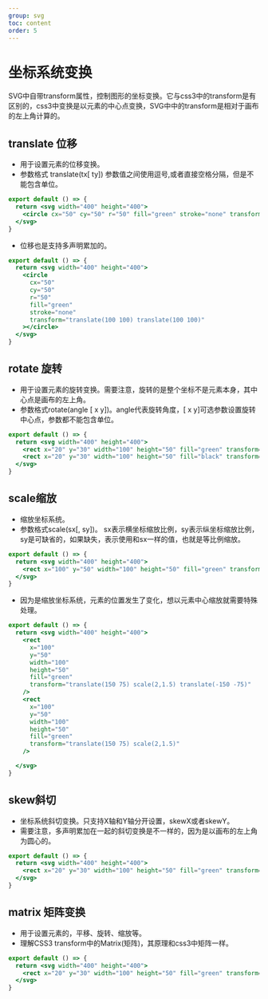 ```yaml
---
group: svg
toc: content
order: 5
---
```


# 坐标系统变换

SVG中自带transform属性，控制图形的坐标变换。它与css3中的transform是有区别的，css3中变换是以元素的中心点变换，SVG中中的transform是相对于画布的左上角计算的。

## translate 位移

- 用于设置元素的位移变换。
- 参数格式 translate(tx[ ty]) 参数值之间使用逗号,或者直接空格分隔，但是不能包含单位。
```jsx
export default () => {
  return <svg width="400" height="400">
    <circle cx="50" cy="50" r="50" fill="green" stroke="none" transform="translate(100 100)"></circle>
  </svg>
}
```
- 位移也是支持多声明累加的。
```jsx
export default () => {
  return <svg width="400" height="400">
    <circle
      cx="50"
      cy="50"
      r="50"
      fill="green"
      stroke="none"
      transform="translate(100 100) translate(100 100)"
    ></circle>
  </svg>
}
```
## rotate 旋转
- 用于设置元素的旋转变换。需要注意，旋转的是整个坐标不是元素本身，其中心点是画布的左上角。
- 参数格式rotate(angle [ x y])。angle代表旋转角度，[ x y]可选参数设置旋转中心点，参数都不能包含单位。
```jsx
export default () => {
  return <svg width="400" height="400">
    <rect x="20" y="30" width="100" height="50" fill="green" transform="rotate(45)" />
    <rect x="20" y="30" width="100" height="50" fill="black" transform="rotate(45 60 40)" />
  </svg>
}
```
## scale缩放
- 缩放坐标系统。
- 参数格式scale(sx[, sy])。 sx表示横坐标缩放比例，sy表示纵坐标缩放比例，sy是可缺省的，如果缺失，表示使用和sx一样的值，也就是等比例缩放。
```jsx
export default () => {
  return <svg width="400" height="400">
    <rect x="100" y="50" width="100" height="50" fill="green" transform="scale(2,1.5)" />
  </svg>
}
```
- 因为是缩放坐标系统，元素的位置发生了变化，想以元素中心缩放就需要特殊处理。
```jsx
export default () => {
  return <svg width="400" height="400">
    <rect
      x="100"
      y="50"
      width="100"
      height="50"
      fill="green"
      transform="translate(150 75) scale(2,1.5) translate(-150 -75)"
    />
    <rect
      x="100"
      y="50"
      width="100"
      height="50"
      fill="green"
      transform="translate(150 75) scale(2,1.5)"
    />

  </svg>
}
```
## skew斜切
- 坐标系统斜切变换。只支持X轴和Y轴分开设置，skewX或者skewY。
- 需要注意，多声明累加在一起的斜切变换是不一样的，因为是以画布的左上角为圆心的。

```jsx
export default () => {
  return <svg width="400" height="400">
    <rect x="20" y="30" width="100" height="50" fill="green" transform="skewX(45)" />
  </svg>
}
```
## matrix 矩阵变换
- 用于设置元素的，平移、旋转、缩放等。
- 理解CSS3 transform中的Matrix(矩阵)，其原理和css3中矩阵一样。

```jsx
export default () => {
  return <svg width="400" height="400">
    <rect x="20" y="30" width="100" height="50" fill="green" transform="matrix(1, 0, 0, 1, 30, 30)" />
  </svg>
}
```
